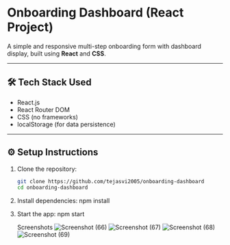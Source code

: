 # Onboarding Dashboard (React Project)

A simple and responsive multi-step onboarding form with dashboard display, built using **React** and **CSS**.

---

## 🛠 Tech Stack Used

- React.js
- React Router DOM
- CSS (no frameworks)
- localStorage (for data persistence)

---

## ⚙️ Setup Instructions

1. Clone the repository:
   ```bash
   git clone https://github.com/tejasvi2005/onboarding-dashboard
   cd onboarding-dashboard
2. Install dependencies:
    npm install
3. Start the app:
   npm start

   Screenshots
   ![Screenshot (66)](https://github.com/user-attachments/assets/9c493f2a-7995-49dd-846f-ab4a41bfb35f)
   ![Screenshot (67)](https://github.com/user-attachments/assets/00e6c570-64f6-43cd-a46d-42a337b1a5db)
![Screenshot (68)](https://github.com/user-attachments/assets/7abad4cc-c800-4da8-bd13-3964a47f6e36)
![Screenshot (69)](https://github.com/user-attachments/assets/13d7f429-d463-4887-886d-f5326952e3dc)

